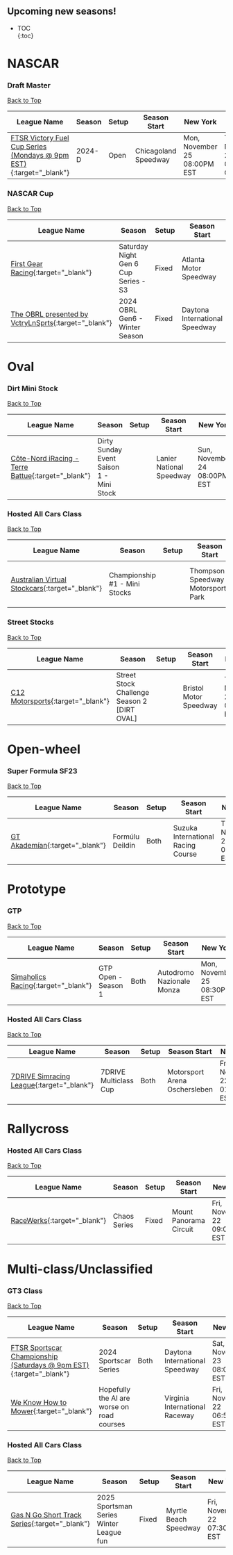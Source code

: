 ## Upcoming new seasons!

* TOC  
{:toc}

# NASCAR

### Draft Master

[Back to Top](#)  

| League Name | Season | Setup | Season Start | New York | London | Sydney |
|-----------------------------------------------------------------------------------------------------------------------------------------------|-------|-----|--------------------|----------------------------|----------------------------|-----------------------------|
|[FTSR Victory Fuel Cup Series \(Mondays @ 9pm EST\)](https://members.iracing.com/membersite/member/LeagueView.do?league=2485){:target="_blank"} |2024\-D |Open |Chicagoland Speedway |Mon, November 25 08:00PM EST |Tue, November 26 01:00AM GMT |Tue, November 26 12:00PM AEDT |

### NASCAR Cup

[Back to Top](#)  

| League Name | Season | Setup | Season Start | New York | London | Sydney |
|-------------------------------------------------------------------------------------------------------------------------------|-------------------------------------|-----|------------------------------|----------------------------|----------------------------|-----------------------------|
|[First Gear Racing](https://members.iracing.com/membersite/member/LeagueView.do?league=10663){:target="_blank"} |Saturday Night Gen 6 Cup Series \- S3 |Fixed |Atlanta Motor Speedway |Sat, November 23 08:00PM EST |Sun, November 24 01:00AM GMT |Sun, November 24 12:00PM AEDT |
|[The OBRL presented by VctryLnSprts](https://members.iracing.com/membersite/member/LeagueView.do?league=2293){:target="_blank"} |2024 OBRL Gen6 \- Winter Season |Fixed |Daytona International Speedway |Sun, November 24 07:00PM EST |Mon, November 25 12:00AM GMT |Mon, November 25 11:00AM AEDT |

# Oval

### Dirt Mini Stock

[Back to Top](#)  

| League Name | Season | Setup | Season Start | New York | London | Sydney |
|--------------------------------------------------------------------------------------------------------------------------------|-----------------------------------------|-----|------------------------|----------------------------|----------------------------|-----------------------------|
|[Côte\-Nord iRacing \- Terre Battue](https://members.iracing.com/membersite/member/LeagueView.do?league=11766){:target="_blank"} |Dirty Sunday Event Saison 1 \- Mini Stock | |Lanier National Speedway |Sun, November 24 08:00PM EST |Mon, November 25 01:00AM GMT |Mon, November 25 12:00PM AEDT |

### Hosted All Cars Class

[Back to Top](#)  

| League Name | Season | Setup | Season Start | New York | London | Sydney |
|--------------------------------------------------------------------------------------------------------------------------|-------------------------------|-----|----------------------------------|----------------------------|----------------------------|-----------------------------|
|[Australian Virtual Stockcars](https://members.iracing.com/membersite/member/LeagueView.do?league=11641){:target="_blank"} |Championship \#1 \- Mini Stocks | |Thompson Speedway Motorsports Park |Fri, November 22 04:00AM EST |Fri, November 22 09:00AM GMT |Fri, November 22 08:00PM AEDT |

### Street Stocks

[Back to Top](#)  

| League Name | Season | Setup | Season Start | New York | London | Sydney |
|------------------------------------------------------------------------------------------------------------|---------------------------------------------|-----|----------------------|----------------------------|----------------------------|-----------------------------|
|[C12 Motorsports](https://members.iracing.com/membersite/member/LeagueView.do?league=6758){:target="_blank"} |Street Stock Challenge Season 2 \[DIRT OVAL\] | |Bristol Motor Speedway |Tue, November 26 08:00PM EST |Wed, November 27 01:00AM GMT |Wed, November 27 12:00PM AEDT |

# Open-wheel

### Super Formula SF23

[Back to Top](#)  

| League Name | Season | Setup | Season Start | New York | London | Sydney |
|---------------------------------------------------------------------------------------------------------|---------------|-----|----------------------------------|----------------------------|----------------------------|-----------------------------|
|[GT Akademían](https://members.iracing.com/membersite/member/LeagueView.do?league=4302){:target="_blank"} |Formúlu Deildin |Both |Suzuka International Racing Course |Thu, November 28 02:30PM EST |Thu, November 28 07:30PM GMT |Fri, November 29 06:30AM AEDT |

# Prototype

### GTP

[Back to Top](#)  

| League Name | Season | Setup | Season Start | New York | London | Sydney |
|---------------------------------------------------------------------------------------------------------------|--------------------|-----|-------------------------|----------------------------|----------------------------|-----------------------------|
|[Simaholics Racing](https://members.iracing.com/membersite/member/LeagueView.do?league=11487){:target="_blank"} |GTP Open \- Season 1 |Both |Autodromo Nazionale Monza |Mon, November 25 08:30PM EST |Tue, November 26 01:30AM GMT |Tue, November 26 12:30PM AEDT |

### Hosted All Cars Class

[Back to Top](#)  

| League Name | Season | Setup | Season Start | New York | London | Sydney |
|--------------------------------------------------------------------------------------------------------------------|---------------------|-----|-----------------------------|----------------------------|----------------------------|-----------------------------|
|[7DRIVE Simracing League](https://members.iracing.com/membersite/member/LeagueView.do?league=7875){:target="_blank"} |7DRIVE Multiclass Cup |Both |Motorsport Arena Oschersleben |Fri, November 22 01:00PM EST |Fri, November 22 06:00PM GMT |Sat, November 23 05:00AM AEDT |

# Rallycross

### Hosted All Cars Class

[Back to Top](#)  

| League Name | Season | Setup | Season Start | New York | London | Sydney |
|-------------------------------------------------------------------------------------------------------|------------|-----|----------------------|----------------------------|----------------------------|-----------------------------|
|[RaceWerks](https://members.iracing.com/membersite/member/LeagueView.do?league=10330){:target="_blank"} |Chaos Series |Fixed |Mount Panorama Circuit |Fri, November 22 09:00PM EST |Sat, November 23 02:00AM GMT |Sat, November 23 01:00PM AEDT |

# Multi-class/Unclassified

### GT3 Class

[Back to Top](#)  

| League Name | Season | Setup | Season Start | New York | London | Sydney |
|-----------------------------------------------------------------------------------------------------------------------------------------------|------------------------------------------|-----|------------------------------|----------------------------|----------------------------|-----------------------------|
|[FTSR Sportscar Championship \(Saturdays @ 9pm EST\)](https://members.iracing.com/membersite/member/LeagueView.do?league=762){:target="_blank"} |2024 Sportscar Series |Both |Daytona International Speedway |Sat, November 23 08:00PM EST |Sun, November 24 01:00AM GMT |Sun, November 24 12:00PM AEDT |
|[We Know How to Mower](https://members.iracing.com/membersite/member/LeagueView.do?league=11441){:target="_blank"} |Hopefully the AI are worse on road courses | |Virginia International Raceway |Fri, November 22 06:58PM EST |Fri, November 22 11:58PM GMT |Sat, November 23 10:58AM AEDT |

### Hosted All Cars Class

[Back to Top](#)  

| League Name | Season | Setup | Season Start | New York | London | Sydney |
|------------------------------------------------------------------------------------------------------------------------|---------------------------------------|-----|---------------------|----------------------------|----------------------------|-----------------------------|
|[Gas N Go Short Track Series](https://members.iracing.com/membersite/member/LeagueView.do?league=4917){:target="_blank"} |2025 Sportsman Series Winter League fun |Fixed |Myrtle Beach Speedway |Fri, November 22 07:30PM EST |Sat, November 23 12:30AM GMT |Sat, November 23 11:30AM AEDT |

